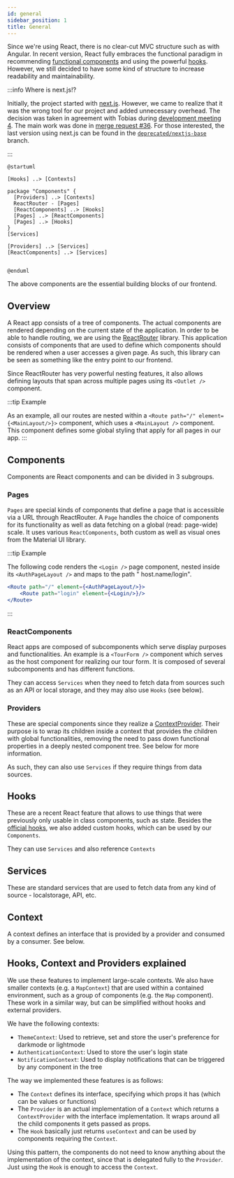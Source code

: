 ```yaml
---
id: general
sidebar_position: 1
title: General
---
```


Since we're using React, there is no clear-cut MVC structure such as with Angular. In recent version, React fully
embraces the functional paradigm in
recommending [functional components](https://reactjs.org/docs/components-and-props.html#function-and-class-components)
and using the powerful [hooks](https://reactjs.org/docs/hooks-intro.html). However, we still decided to have some kind
of structure to increase readability and maintainability.

:::info Where is next.js!?

Initially, the project started with [next.js](https://nextjs.org/). However, we came to realize that it was the wrong
tool for our project and added unnecessary overhead. The decision was taken in agreement with Tobias
during [development meeting 4](/meeting-notes/development-meeting-4). The main work was done
in [merge request #36](https://github.com/gipfeli-io/gipfeli-frontend/pull/36). For those interested, the last version
using next.js can be found in the
[`deprecated/nextjs-base`](https://github.com/gipfeli-io/gipfeli-frontend/tree/deprecated/nextjs-base) branch.

:::

```plantuml Overall
@startuml

[Hooks] ..> [Contexts]

package "Components" {
  [Providers] ..> [Contexts]
  ReactRouter - [Pages]
  [ReactComponents] ..> [Hooks]
  [Pages] ..> [ReactComponents]
  [Pages] ..> [Hooks]
}
[Services]

[Providers] ..> [Services]
[ReactComponents] ..> [Services]


@enduml
```

The above components are the essential building blocks of our frontend.

## Overview

A React app consists of a tree of components. The actual components are rendered depending on the current state of the
application. In order to be able to handle routing, we are using the  [ReactRouter](https://reactrouter.com/) library.
This application consists of components that are used to define which components should be rendered when a user accesses
a given page. As such, this library can be seen as something like the entry point to our frontend.

Since ReactRouter has very powerful nesting features, it also allows defining layouts that span across multiple pages
using its `<Outlet />` component.

:::tip Example

As an example, all our routes are nested within a `<Route path="/" element={<MainLayout/>}>` component, which uses
a `<MainLayout />` component. This component defines some global styling that apply for all pages in our app.
:::

## Components

Components are React components and can be divided in 3 subgroups.

### Pages

`Pages` are special kinds of components that define a page that is accessible via a URL through ReactRouter. A `Page`
handles the choice of components for its functionality as well as data fetching on a global (read: page-wide) scale. It
uses various `ReactComponents`, both custom as well as visual ones from the Material UI library.

:::tip Example

The following code renders the `<Login />` page component, nested inside its `<AuthPageLayout />` and maps to the path "
host.name/login".

```jsx
<Route path="/" element={<AuthPageLayout/>}>
    <Route path="login" element={<Login/>}/>
</Route>
```

:::

### ReactComponents

React apps are composed of subcomponents which serve display purposes and functionalities. An example is
a `<TourForm />` component which serves as the host component for realizing our tour form. It is composed of several
subcomponents and has different functions.

They can access `Services` when they need to fetch data from sources such as an API or local storage, and they may also
use `Hooks` (see below).

### Providers

These are special components since they realize
a [ContextProvider](https://reactjs.org/docs/context.html#contextprovider). Their purpose is to wrap its children inside
a context that provides the children with global functionalities, removing the need to pass down functional properties
in a deeply nested component tree. See below for more information.

As such, they can also use `Services` if they require things from data sources.

## Hooks

These are a recent React feature that allows to use things that were previously only usable in class components, such as
state. Besides the [official hooks](https://reactjs.org/docs/hooks-reference.html), we also added custom hooks, which
can be used by our `Components`.

They can use `Services` and also reference `Contexts`

## Services

These are standard services that are used to fetch data from any kind of source - localstorage, API, etc.

## Context

A context defines an interface that is provided by a provider and consumed by a consumer. See below.

## Hooks, Context and Providers explained

We use these features to implement large-scale contexts. We also have smaller contexts (e.g. a `MapContext`) that are
used within a contained environment, such as a group of components (e.g. the `Map` component). These work in a similar
way, but can be simplified without hooks and external providers.

We have the following contexts:

* `ThemeContext`: Used to retrieve, set and store the user's preference for darkmode or lightmode
* `AuthenticationContext`: Used to store the user's login state
* `NotificationContext`: Used to display notifications that can be triggered by any component in the tree

The way we implemented these features is as follows:

* The `Context` defines its interface, specifying which props it has (which can be values or functions)
* The `Provider` is an actual implementation of a `Context` which returns a `ContextProvider` with the interface
  implementation. It wraps around all the child components it gets passed as props.
* The `Hook` basically just returns `useContext` and can be used by components requiring the `Context`.

Using this pattern, the components do not need to know anything about the implementation of the context, since that is
delegated fully to the `Provider`. Just using the `Hook` is enough to access the `Context`.